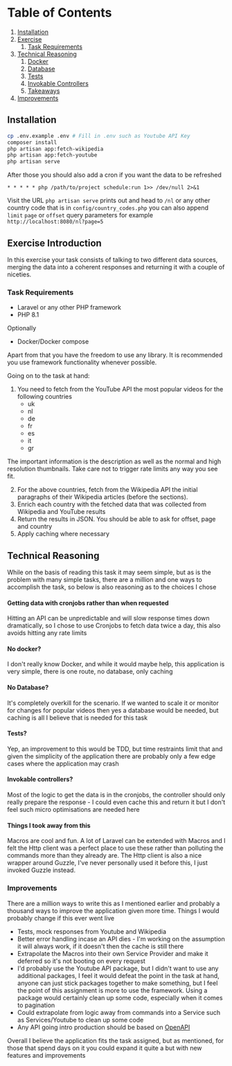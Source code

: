 # Table of Contents

1. [Installation](#installation)
2. [Exercise](#exercise-introduction)
    1. [Task Requirements](#task-requirements)
3. [Technical Reasoning](#technical-reasoning)
    1. [Docker](#no-docker)
    2. [Database](#no-database)
    3. [Tests](#tests)
    4. [Invokable Controllers](#invokable-controllers)
    5. [Takeaways](#things-i-took-away-from-this)
4. [Improvements](#improvements)

## Installation

```bash
cp .env.example .env # Fill in .env such as Youtube API Key
composer install
php artisan app:fetch-wikipedia
php artisan app:fetch-youtube
php artisan serve
```

After those you should also add a cron if you want the data to be refreshed

```
* * * * * php /path/to/project schedule:run 1>> /dev/null 2>&1
```

Visit the URL `php artisan serve` prints out and head to `/nl` or any other country code that is
in `config/country_codes.php` you can also append `limit` `page` or `offset` query parameters for example `http://localhost:8080/nl?page=5`

## Exercise Introduction

In this exercise your task consists of talking to two different data sources, merging the data into a coherent responses
and returning it with a couple of niceties.

### Task Requirements

- Laravel or any other PHP framework
- PHP 8.1

Optionally

- Docker/Docker compose

Apart from that you have the freedom to use any library. It is recommended you use framework functionality whenever
possible.

Going on to the task at hand:

1. You need to fetch from the YouTube API the most popular videos for the following countries
    - uk
    - nl
    - de
    - fr
    - es
    - it
    - gr

The important information is the description as well as the normal and high resolution thumbnails. Take care not to
trigger rate limits any way you see fit.

2. For the above countries, fetch from the Wikipedia API the initial paragraphs of their Wikipedia articles (before the
   sections).
3. Enrich each country with the fetched data that was collected from Wikipedia and YouTube results
4. Return the results in JSON. You should be able to ask for offset, page and country
5. Apply caching where necessary

## Technical Reasoning

While on the basis of reading this task it may seem simple, but as is the problem with many simple tasks, there are a
million and one ways to accomplish the task, so below is also reasoning as to the choices I chose

#### Getting data with cronjobs rather than when requested

Hitting an API can be unpredictable and will slow response times down dramatically, so I chose to use Cronjobs to fetch
data twice a day, this also avoids hitting any rate limits

#### No docker?

I don't really know Docker, and while it would maybe help, this application is very simple, there is one route, no
database, only caching

#### No Database?

It's completely overkill for the scenario. If we wanted to scale it or monitor for changes for popular videos then yes a
database would be needed, but caching is all I believe that is needed for this task

#### Tests?

Yep, an improvement to this would be TDD, but time restraints limit that and given the simplicity of the application
there are probably only a few edge cases where the application may crash

#### Invokable controllers?

Most of the logic to get the data is in the cronjobs, the controller should only really prepare the response - I could
even cache this and return it but I don't feel such micro optimisations are needed here

#### Things I took away from this

Macros are cool and fun. A lot of Laravel can be extended with Macros and I felt the Http client was a perfect place to
use these rather than polluting the commands more than they already are. The Http client is also a nice wrapper around
Guzzle, I've never personally used it before this, I just invoked Guzzle instead.

### Improvements

There are a million ways to write this as I mentioned earlier and probably a thousand ways to improve the application
given more time. Things I would probably change if this ever went live

- Tests, mock responses from Youtube and Wikipedia
- Better error handling incase an API dies - I'm working on the assumption it will always work, if it doesn't then the
  cache is still there
- Extrapolate the Macros into their own Service Provider and make it deferred so it's not booting on every request
- I'd probably use the Youtube API package, but I didn't want to use any additional packages, I feel it would defeat the
  point in the task at hand, anyone can just stick packages together to make something, but I feel the point of this
  assignment is more to use the framework. Using a package would certainly clean up some code, especially when it comes
  to pagination
- Could extrapolate from logic away from commands into a Service such as Services/Youtube to clean up some code
- Any API going intro production should be based on [OpenAPI](https://spec.openapis.org/oas/v3.0.3)

Overall I believe the application fits the task assigned, but as mentioned, for those that spend days on it you could
expand it quite a but with new features and improvements

